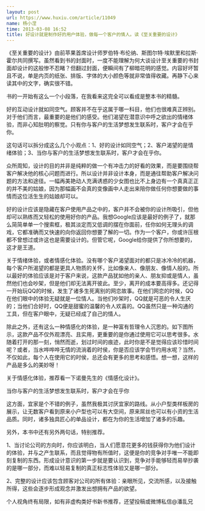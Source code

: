 ```yaml
---
layout: post
url: https://www.huxiu.com/article/11049
name: 杨小涅
time: 2013-03-08 16:52
title: 好设计就是制作好的用户体验，做每一个客户的情人。读《至关重要的设计》
---
```

《至关重要的设计》由前苹果首席设计师罗伯特·布伦纳、斯图尔特·埃默里和拉斯·霍尔共同撰写。虽然看到书的封面时，一度不能理解为何大谈设计至关重要的书封面却设计的这般惨不忍睹？但翻过封面，便瞬间有了柳暗花明的感觉。内容好坏暂且不说，单是内页的纸张、排版、字体的大小颜色等就非常值得收藏。再静下心来读其中的文字，确实很不错。

书的一开始有这么一个小段落，在我看来这完全可以看成是整本书的精髓。

好的互动设计就如同空气。顾客并不在乎这属于哪一科目，他们也很难真正辨别。对于他们而言，最重要的是他们的感受。他们渴望在潜意识中呼之欲出的情绪体验，而非心知肚明的察觉。只有你与客户的生活梦想发生联系时，客户才会在乎你。

这句话可以拆分成这么几个小观点：1、好的设计如同空气；2、客户渴望的是情绪体验；3、当你与客户的生活梦想发生联系时，客户才会在乎你。

众所周知，设计的目的并非是纯粹的做一个有冲击力的好看的效果，而是要围绕帮客户解决他的核心问题而进行。所以设计并非设计本身，而是通往帮助客户解决问题的方法和途径。一幅再美艳动人充满诱惑的少女图也比不上身边有一个真真正正的并不美的姑娘，因为那幅画不会真的变像画中人走出来陪你做任何你想要做的事情而这位活生生的姑娘却可以。

好的设计应该是隐藏在客户使用产品之中的，客户并不会被你的设计所吸引，但他却可以熟练而又轻松的使用好你的产品。我想Google应该是最好的例子了，就那么简简单单一个搜索框，极其淡定而又低调的摆在你面前，任你如何无理头的调戏，它都准确而又快速的向你返回你想要了解的一切。作为一个客户，你或许压根都不曾想过或许这也是需要设计的。但管它呢，Google给你提供了你所想要的，这才是王道。

关于情绪体验，或者情感化体验。没有哪个客户渴望面对的都只是冰冷冷的机器，每个客户所渴望的都是更具人物质的关怀，比如像亲人、像朋友、像情人般的。所以最好的体验应该是对于客户来说，这款产品犹如他的亲人、朋友抑或是情人，虽然他们也会吵架，但是他们却无法离开彼此。至少，离开的成本要高得多。还记得一开始玩QQ的时候，发生了诸多生死离别的网恋故事。在他们网恋的时候，QQ在他们眼中的体验无疑就是一位情人。当他们吵架时，QQ就是可恶的令人生厌的；当他们合好时，QQ便是甜蜜的温馨的令人欢喜的。QQ虽然只是一种沟通的工具，但在客户眼中，无疑已经成了自己的情人。

除此之外，还有这么一种情感化的体验，是一种富有哲理令人沉思的。如下图所示，这款产品不仅外观漂亮、且实用，更重要的是你通过使用它可以思考很多。水随着打开的那一刻，悄然而逝，划过时间的痕迹，此时你是不是觉得应该珍惜时间呢？或者，当水哗哗哗无情的流淌着的时侯，你是否应该学会节约用水呢？当然，不仅如此，每个人在使用它的时侯，总还会有更多的思考和感悟。想一想，这样的产品是多么的美妙呀！

关于情感化体验，推荐看一下诺曼先生的《情感化设计》。

当你与客户的生活梦想发生联系时，客户才会在乎你

这方面，宜家是个不错的例子，虽然我极其讨厌宜家的路线。从小户型类样板房的展示，让无数客户看到原来小户型也可以有大空间，原来屌丝也可以有小资的生活品质。同时，诸多独具匠心的单品设计，都在为你的生活增加了诸多的乐趣。

另外，本书中还有另外两句话，特别推荐。

1、当讨论公司的方向时，你应该明白，当人们愿意花更多的钱获得你为他们设计的体验，并与之产生联系，而且觉得物有所值时，这便是你的竞争对手唯一不能即刻复制的东西。形成设计意识的第一步就是要认识到，竞争对手能够轻而易举抄袭的是哪一部分，而难以轻易复制的真正标志性体验又是哪一部分。

2、完整的设计应该包含顾客对公司的所有体验：亲眼所见，交流所感，以及接触所得，这些会逐步形成观念并激发出想拥有产品的欲望。

个人视角终有局限，如有非虚构类好书新书推荐，还望投稿或微博私信@潘乱兄

